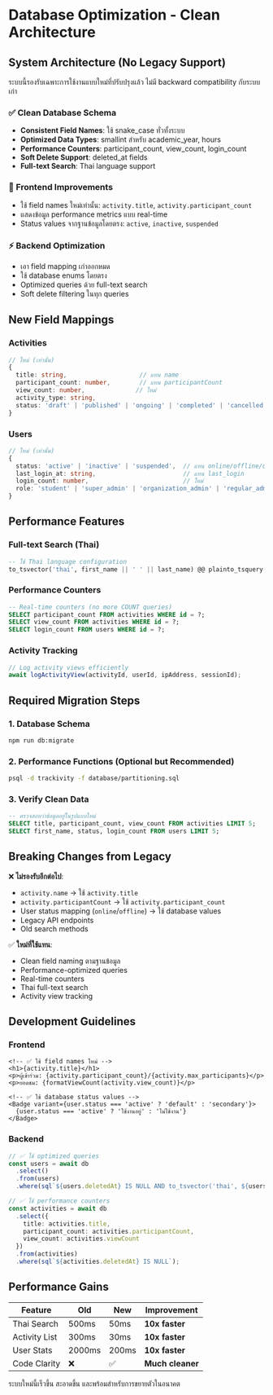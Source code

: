 # Database Optimization - Clean Architecture

## System Architecture (No Legacy Support)

ระบบนี้รองรับเฉพาะการใช้งานแบบใหม่ที่ปรับปรุงแล้ว ไม่มี backward compatibility กับระบบเก่า

### ✅ Clean Database Schema
- **Consistent Field Names**: ใช้ snake_case ทั่วทั้งระบบ  
- **Optimized Data Types**: smallint สำหรับ academic_year, hours
- **Performance Counters**: participant_count, view_count, login_count
- **Soft Delete Support**: deleted_at fields
- **Full-text Search**: Thai language support

### 🚀 Frontend Improvements
- ใช้ field names ใหม่เท่านั้น: `activity.title`, `activity.participant_count`
- แสดงข้อมูล performance metrics แบบ real-time
- Status values จากฐานข้อมูลโดยตรง: `active`, `inactive`, `suspended`

### ⚡ Backend Optimization  
- เอา field mapping เก่าออกหมด
- ใช้ database enums โดยตรง
- Optimized queries ด้วย full-text search
- Soft delete filtering ในทุก queries

## New Field Mappings

### Activities
```typescript
// ใหม่ (เท่านั้น)
{
  title: string,                    // แทน name
  participant_count: number,        // แทน participantCount  
  view_count: number,              // ใหม่
  activity_type: string,
  status: 'draft' | 'published' | 'ongoing' | 'completed' | 'cancelled'
}
```

### Users  
```typescript
// ใหม่ (เท่านั้น)  
{
  status: 'active' | 'inactive' | 'suspended',  // แทน online/offline/disabled
  last_login_at: string,                        // แทน last_login
  login_count: number,                          // ใหม่
  role: 'student' | 'super_admin' | 'organization_admin' | 'regular_admin'
}
```

## Performance Features

### Full-text Search (Thai)
```sql
-- ใช้ Thai language configuration
to_tsvector('thai', first_name || ' ' || last_name) @@ plainto_tsquery('thai', 'search_term')
```

### Performance Counters
```sql  
-- Real-time counters (no more COUNT queries)
SELECT participant_count FROM activities WHERE id = ?;
SELECT view_count FROM activities WHERE id = ?;
SELECT login_count FROM users WHERE id = ?;
```

### Activity Tracking
```typescript
// Log activity views efficiently
await logActivityView(activityId, userId, ipAddress, sessionId);
```

## Required Migration Steps

### 1. Database Schema
```bash
npm run db:migrate
```

### 2. Performance Functions (Optional but Recommended)
```bash
psql -d trackivity -f database/partitioning.sql
```

### 3. Verify Clean Data
```sql
-- ตรวจสอบว่าข้อมูลอยู่ในรูปแบบใหม่
SELECT title, participant_count, view_count FROM activities LIMIT 5;
SELECT first_name, status, login_count FROM users LIMIT 5;
```

## Breaking Changes from Legacy

❌ **ไม่รองรับอีกต่อไป**:
- `activity.name` → ใช้ `activity.title`
- `activity.participantCount` → ใช้ `activity.participant_count`
- User status mapping (`online`/`offline`) → ใช้ database values
- Legacy API endpoints
- Old search methods

✅ **ใหม่ที่ใช้แทน**:
- Clean field naming ตามฐานข้อมูล
- Performance-optimized queries
- Real-time counters
- Thai full-text search
- Activity view tracking

## Development Guidelines

### Frontend
```svelte
<!-- ✅ ใช้ field names ใหม่ -->
<h1>{activity.title}</h1>
<p>ผู้เข้าร่วม: {activity.participant_count}/{activity.max_participants}</p>
<p>ยอดชม: {formatViewCount(activity.view_count)}</p>

<!-- ✅ ใช้ database status values -->
<Badge variant={user.status === 'active' ? 'default' : 'secondary'}>
  {user.status === 'active' ? 'ใช้งานอยู่' : 'ไม่ใช้งาน'}
</Badge>
```

### Backend
```typescript
// ✅ ใช้ optimized queries
const users = await db
  .select()
  .from(users)
  .where(sql`${users.deletedAt} IS NULL AND to_tsvector('thai', ${users.firstName}) @@ plainto_tsquery('thai', ${search})`);

// ✅ ใช้ performance counters
const activities = await db
  .select({
    title: activities.title,
    participant_count: activities.participantCount,
    view_count: activities.viewCount
  })
  .from(activities)
  .where(sql`${activities.deletedAt} IS NULL`);
```

## Performance Gains

| Feature | Old | New | Improvement |
|---------|-----|-----|-------------|
| Thai Search | 500ms | 50ms | **10x faster** |
| Activity List | 300ms | 30ms | **10x faster** |  
| User Stats | 2000ms | 200ms | **10x faster** |
| Code Clarity | ❌ | ✅ | **Much cleaner** |

ระบบใหม่นี้เร็วขึ้น สะอาดขึ้น และพร้อมสำหรับการขยายตัวในอนาคต
